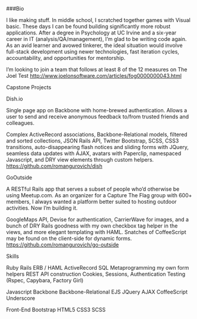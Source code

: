 ###Bio

I like making stuff. In middle school, I scratched together games with Visual basic. These days I can be found building significantly more robust applications. After a degree in Psychology at UC Irvine and a six-year career in IT (analysis/QA/management), I’m glad to be writing code again. As an avid learner and avowed tinkerer, the ideal situation would involve full-stack development using newer technologies, fast iteration cycles, accountability, and opportunities for mentorship.

I’m looking to join a team that follows at least 8 of the 12 measures on The Joel Test http://www.joelonsoftware.com/articles/fog0000000043.html


Capstone Projects

Dish.io

Single page app on Backbone with home-brewed authentication. Allows a user to send and receive anonymous feedback to/from trusted friends and colleagues.

Complex ActiveRecord associations, Backbone-Relational models, filtered and sorted collections, JSON Rails API, Twitter Bootstrap, SCSS, CSS3 transitions, auto-disappearing flash notices and sliding forms with JQuery, seamless data updates with AJAX, avatars with Paperclip, namespaced Javascript, and DRY view elements through custom helpers.
https://github.com/romangurovich/dish


GoOutside

A RESTful Rails app that serves a subset of people who’d otherwise be using Meetup.com. As an organizer for a Capture The Flag group with 600+ members, I always wanted a platform better suited to hosting outdoor activities. Now I’m building it.

GoogleMaps API, Devise for authentication, CarrierWave for images, and a bunch of DRY Rails goodness with my own checkbox tag helper in the views, and more elegant templating with HAML. Snatches of CoffeeScript may be found on the client-side for dynamic forms.
https://github.com/romangurovich/go-outside


Skills

Ruby
Rails
ERB / HAML
ActiveRecord
SQL
Metaprogramming my own form helpers
REST
API construction
Cookies, Sessions, Authentication
Testing (Rspec, Capybara, Factory Girl)

Javascript
Backbone
Backbone-Relational
EJS
JQuery
AJAX
CoffeeScript
Underscore

Front-End
Bootstrap
HTML5
CSS3
SCSS
